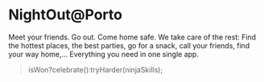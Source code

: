 # NightOut@Porto

Meet your friends. Go out. Come home safe.
We take care of the rest: Find the hottest places, the best parties, go for a snack, call your friends, find your way home,...
Everything you need in one single app.

>isWon?celebrate():tryHarder(ninjaSkills);

